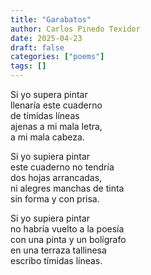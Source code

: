 ```yaml
---
title: "Garabatos"
author: Carlos Pinedo Texidor
date: 2025-04-23
draft: false
categories: ["poems"]
tags: []
---
```

Si yo supera pintar  
llenaría este cuaderno  
de tímidas líneas  
ajenas a mi mala letra,  
a mi mala cabeza.  

Si yo supiera pintar  
este cuaderno no tendría  
dos hojas arrancadas,  
ni alegres manchas de tinta  
sin forma y con prisa.  

Si yo supiera pintar  
no habría vuelto a la poesía  
con una pinta y un bolígrafo  
en una terraza tallinesa  
escribo tímidas líneas.
